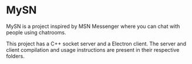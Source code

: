 # MySN
MySN is a project inspired by MSN Messenger where you can chat with people using chatrooms.

This project has a C++ socket server and a Electron client. The server and client compilation and usage instructions are present in their respective folders.
